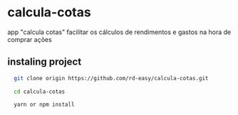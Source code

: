 # calcula-cotas
app "calcula cotas" facilitar os cálculos de rendimentos e gastos na hora de comprar ações

## instaling project

```bash
  git clone origin https://github.com/rd-easy/calcula-cotas.git
  
  cd calcula-cotas
  
  yarn or npm install
```

